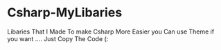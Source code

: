 # Csharp-MyLibaries
Libaries That I Made To make Csharp More Easier you Can use Theme if you want .... Just Copy The Code (:
